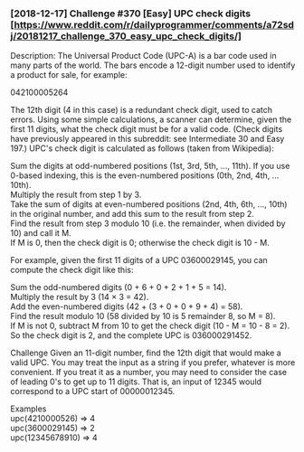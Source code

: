 ### [2018-12-17] Challenge #370 [Easy] UPC check digits [https://www.reddit.com/r/dailyprogrammer/comments/a72sdj/20181217_challenge_370_easy_upc_check_digits/]

Description:
The Universal Product Code (UPC-A) is a bar code used in many parts of the world. The bars encode a 12-digit number used to identify a product for sale, for example:

042100005264  

The 12th digit (4 in this case) is a redundant check digit, used to catch errors. Using some simple calculations, a scanner can determine, given the first 11 digits, what the check digit must be for a valid code. (Check digits have previously appeared in this subreddit: see Intermediate 30 and Easy 197.) UPC's check digit is calculated as follows (taken from Wikipedia):

Sum the digits at odd-numbered positions (1st, 3rd, 5th, ..., 11th). If you use 0-based indexing, this is the even-numbered positions (0th, 2nd, 4th, ... 10th).  
Multiply the result from step 1 by 3.  
Take the sum of digits at even-numbered positions (2nd, 4th, 6th, ..., 10th) in the original number, and add this sum to the result from step 2.  
Find the result from step 3 modulo 10 (i.e. the remainder, when divided by 10) and call it M.  
If M is 0, then the check digit is 0; otherwise the check digit is 10 - M.  

For example, given the first 11 digits of a UPC 03600029145, you can compute the check digit like this:

Sum the odd-numbered digits (0 + 6 + 0 + 2 + 1 + 5 = 14).  
Multiply the result by 3 (14 × 3 = 42).  
Add the even-numbered digits (42 + (3 + 0 + 0 + 9 + 4) = 58).  
Find the result modulo 10 (58 divided by 10 is 5 remainder 8, so M = 8).  
If M is not 0, subtract M from 10 to get the check digit (10 - M = 10 - 8 = 2).  
So the check digit is 2, and the complete UPC is 036000291452.  

Challenge
Given an 11-digit number, find the 12th digit that would make a valid UPC. You may treat the input as a string if you prefer, whatever is more convenient. If you treat it as a number, you may need to consider the case of leading 0's to get up to 11 digits. That is, an input of 12345 would correspond to a UPC start of 00000012345.

Examples  
upc(4210000526) => 4  
upc(3600029145) => 2  
upc(12345678910) => 4  
